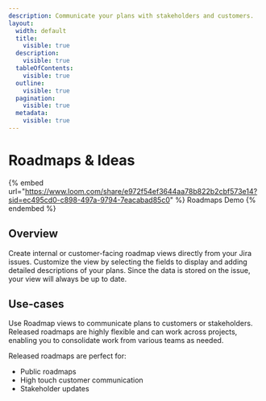 ```yaml
---
description: Communicate your plans with stakeholders and customers.
layout:
  width: default
  title:
    visible: true
  description:
    visible: true
  tableOfContents:
    visible: true
  outline:
    visible: true
  pagination:
    visible: true
  metadata:
    visible: true
---
```


# Roadmaps & Ideas

{% embed url="https://www.loom.com/share/e972f54ef3644aa78b822b2cbf573e14?sid=ec495cd0-c898-497a-9794-7eacabad85c0" %}
Roadmaps Demo
{% endembed %}

## Overview

Create internal or customer-facing roadmap views directly from your Jira issues. Customize the view by selecting the fields to display and adding detailed descriptions of your plans. Since the data is stored on the issue, your view will always be up to date.

## Use-cases

Use Roadmap views to communicate plans to customers or stakeholders. Released roadmaps are highly flexible and can work across projects, enabling you to consolidate work from various teams as needed.

Released roadmaps are perfect for:

* Public roadmaps
* High touch customer communication &#x20;
* Stakeholder updates
